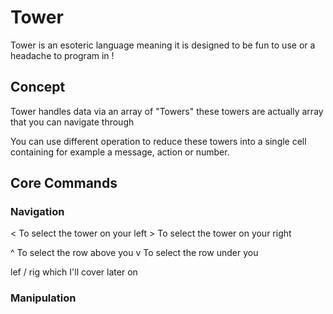 # Tower

Tower is an esoteric language meaning it is designed to be fun to use or a headache to program in !

## Concept

Tower handles data via an array of "Towers" these towers are actually array that you can navigate through

You can use different operation to reduce these towers into a single cell containing for example a message, action or number.

## Core Commands

### Navigation

< To select the tower on your left 
\> To select the tower on your right

^ To select the row above you 
v To select the row under you

lef / rig which I'll cover later on

### Manipulation

